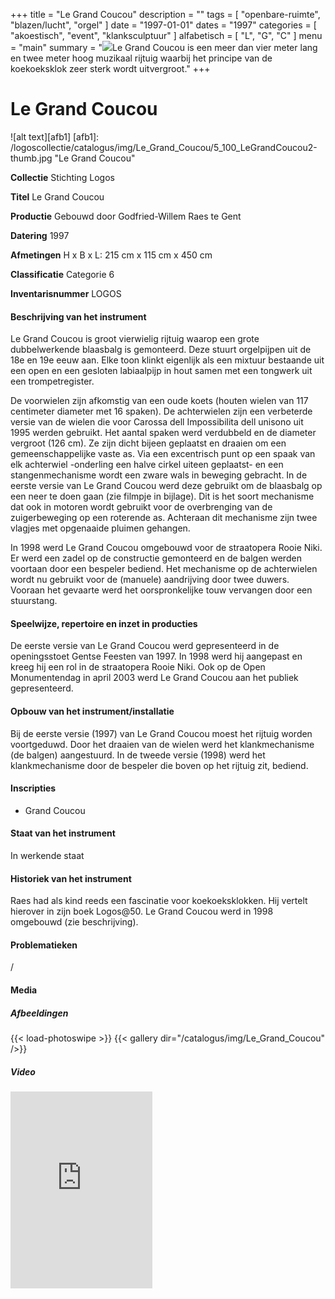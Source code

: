 ﻿+++
title = "Le Grand Coucou"
description = ""
tags = [ "openbare-ruimte", "blazen/lucht", "orgel"
]
date = "1997-01-01"
dates = "1997"
categories = [
    "akoestisch", "event", "klanksculptuur"
]
alfabetisch = [ "L", "G", "C"
]
menu = "main"
summary = "<a href='/logoscollectie/catalogus/1997/le_grand_coucou'><img src='/logoscollectie/catalogus/img/Le_Grand_Coucou/5_100_LeGrandCoucou2-thumb.jpg'></a>Le Grand Coucou is een meer dan vier meter lang en twee meter hoog muzikaal rijtuig waarbij het principe van de koekoeksklok zeer sterk wordt uitvergroot."
+++

# Le Grand Coucou

![alt text][afb1]
[afb1]: /logoscollectie/catalogus/img/Le_Grand_Coucou/5_100_LeGrandCoucou2-thumb.jpg "Le Grand Coucou"

**Collectie**
Stichting Logos

**Titel**
Le Grand Coucou

**Productie**
Gebouwd door Godfried-Willem Raes te Gent

**Datering**
1997

**Afmetingen**
H x B x L: 215 cm x 115 cm x 450 cm

**Classificatie**
Categorie 6

**Inventarisnummer**
LOGOS

#### Beschrijving van het instrument
Le Grand Coucou is groot vierwielig rijtuig waarop een grote dubbelwerkende blaasbalg is gemonteerd. Deze stuurt orgelpijpen uit de 18e en 19e eeuw aan. Elke toon klinkt eigenlijk als een mixtuur bestaande uit een open en een gesloten labiaalpijp in hout samen met een tongwerk uit een trompetregister.

De voorwielen zijn afkomstig van een oude koets (houten wielen van 117 centimeter diameter met 16 spaken). De achterwielen zijn een verbeterde versie van de wielen die voor Carossa dell Impossibilita dell unisono uit 1995 werden gebruikt. Het aantal spaken werd verdubbeld en de diameter vergroot (126 cm). Ze zijn dicht bijeen geplaatst en draaien om een gemeenschappelijke vaste as. Via een excentrisch punt op een spaak van elk achterwiel -onderling een halve cirkel uiteen geplaatst- en een stangenmechanisme wordt een zware wals in beweging gebracht. In de eerste versie van Le Grand Coucou werd deze gebruikt om de blaasbalg op een neer te doen gaan (zie filmpje in bijlage). Dit is het soort mechanisme dat ook in motoren wordt gebruikt voor de overbrenging van de zuigerbeweging op een roterende as. Achteraan dit mechanisme zijn twee vlagjes met opgenaaide pluimen gehangen.

In 1998 werd Le Grand Coucou omgebouwd voor de straatopera Rooie Niki.  Er werd een zadel op de constructie gemonteerd en de balgen werden voortaan door een bespeler bediend. Het mechanisme op de achterwielen wordt nu gebruikt voor de (manuele) aandrijving door twee duwers. Vooraan het gevaarte werd het oorspronkelijke touw vervangen door een stuurstang.

#### Speelwijze, repertoire en inzet in producties
De eerste versie van Le Grand Coucou werd gepresenteerd in de openingsstoet Gentse Feesten van 1997.
In 1998 werd hij aangepast en kreeg hij een rol in de straatopera Rooie Niki. Ook op de Open Monumentendag in april 2003 werd Le Grand Coucou aan het publiek gepresenteerd.

#### Opbouw van het instrument/installatie
Bij de eerste versie (1997) van Le Grand Coucou moest het rijtuig worden voortgeduwd. Door het draaien van de wielen werd het klankmechanisme (de balgen) aangestuurd.
In de tweede versie (1998) werd het klankmechanisme door de bespeler die boven op het rijtuig zit, bediend.

#### Inscripties
- Grand Coucou

#### Staat van het instrument
In werkende staat

#### Historiek van het instrument
Raes had als kind reeds een fascinatie voor koekoeksklokken. Hij vertelt hierover in zijn boek Logos@50. 
Le Grand Coucou werd in 1998 omgebouwd (zie beschrijving).

#### Problematieken
/

#### Media
##### Afbeeldingen
{{< load-photoswipe >}}
{{< gallery dir="/catalogus/img/Le_Grand_Coucou" />}}

##### Video
<iframe width="45%" height="315" src="https://www.youtube.com/embed/go92Bm6KB6k" frameborder="0" allow="accelerometer; autoplay; clipboard-write; encrypted-media; gyroscope; picture-in-picture" allowfullscreen></iframe>

